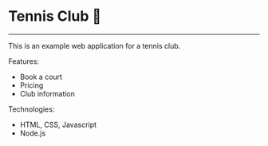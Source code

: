 # Tennis Club 🎾
---
This is an example web application for a tennis club.

Features:
* Book a court
* Pricing
* Club information

Technologies:
* HTML, CSS, Javascript
* Node.js 